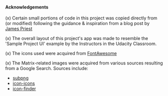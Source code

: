 #### Acknowledgements

(x) Certain small portions of code in this project was copied directly from (or modified) following the guidance & inspiration from a blog post by [James Priest](https://james-priest.github.io/reactnd-project-would-you-rather/)


(x) The overall layout of this project's app was made to resemble the 'Sample Project UI' example by the Instructors in the Udacity Classroom.


(x) The icons used were acquired from [FontAwesome](https://fontawesome.com/)


(x) The Matrix-related images were acquired from various sources resulting from a Google Search. Sources include:
* [subpng](https://www.subpng.com/png-k1h1lh/)
* [icon-icons](https://icon-icons.com/icon/trinity-avatar/90829)
* [icon-finder](https://www.iconfinder.com/)